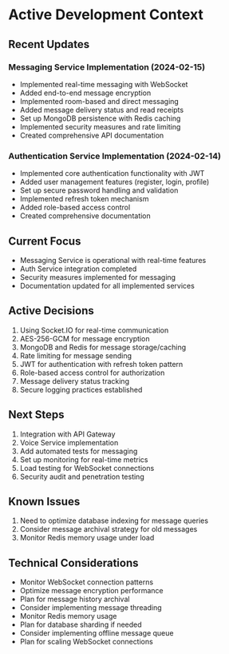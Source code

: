 # Active Development Context

## Recent Updates

### Messaging Service Implementation (2024-02-15)
- Implemented real-time messaging with WebSocket
- Added end-to-end message encryption
- Implemented room-based and direct messaging
- Added message delivery status and read receipts
- Set up MongoDB persistence with Redis caching
- Implemented security measures and rate limiting
- Created comprehensive API documentation

### Authentication Service Implementation (2024-02-14)
- Implemented core authentication functionality with JWT
- Added user management features (register, login, profile)
- Set up secure password handling and validation
- Implemented refresh token mechanism
- Added role-based access control
- Created comprehensive documentation

## Current Focus
- Messaging Service is operational with real-time features
- Auth Service integration completed
- Security measures implemented for messaging
- Documentation updated for all implemented services

## Active Decisions
1. Using Socket.IO for real-time communication
2. AES-256-GCM for message encryption
3. MongoDB and Redis for message storage/caching
4. Rate limiting for message sending
5. JWT for authentication with refresh token pattern
6. Role-based access control for authorization
7. Message delivery status tracking
8. Secure logging practices established

## Next Steps
1. Integration with API Gateway
2. Voice Service implementation
3. Add automated tests for messaging
4. Set up monitoring for real-time metrics
5. Load testing for WebSocket connections
6. Security audit and penetration testing

## Known Issues
1. Need to optimize database indexing for message queries
2. Consider message archival strategy for old messages
3. Monitor Redis memory usage under load

## Technical Considerations
- Monitor WebSocket connection patterns
- Optimize message encryption performance
- Plan for message history archival
- Consider implementing message threading
- Monitor Redis memory usage
- Plan for database sharding if needed
- Consider implementing offline message queue
- Plan for scaling WebSocket connections
